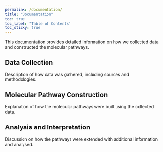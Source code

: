 ```yaml
---
permalink: /documentation/
title: "Documentation"
toc: true
toc_label: "Table of Contents"
toc_sticky: true
---
```


This documentation provides detailed information on how we collected data and constructed the molecular pathways.

## Data Collection  
Description of how data was gathered, including sources and methodologies.

## Molecular Pathway Construction  
Explanation of how the molecular pathways were built using the collected data.

## Analysis and Interpretation  
Discussion on how the pathways were extended with additional information and analysed.